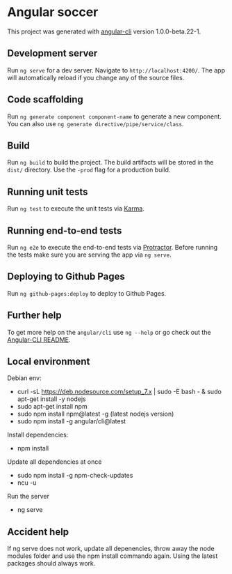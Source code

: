 # Angular soccer

This project was generated with [angular-cli](https://github.com/angular/angular-cli) version 1.0.0-beta.22-1.

## Development server
Run `ng serve` for a dev server. Navigate to `http://localhost:4200/`. The app will automatically reload if you change any of the source files.

## Code scaffolding

Run `ng generate component component-name` to generate a new component. You can also use `ng generate directive/pipe/service/class`.

## Build

Run `ng build` to build the project. The build artifacts will be stored in the `dist/` directory. Use the `-prod` flag for a production build.

## Running unit tests

Run `ng test` to execute the unit tests via [Karma](https://karma-runner.github.io).

## Running end-to-end tests

Run `ng e2e` to execute the end-to-end tests via [Protractor](http://www.protractortest.org/).
Before running the tests make sure you are serving the app via `ng serve`.

## Deploying to Github Pages

Run `ng github-pages:deploy` to deploy to Github Pages.

## Further help

To get more help on the `angular/cli` use `ng --help` or go check out the [Angular-CLI README](https://github.com/angular/angular-cli/blob/master/README.md).

## Local environment
Debian env:
- curl -sL https://deb.nodesource.com/setup_7.x | sudo -E bash - & sudo apt-get install -y nodejs
- sudo apt-get install npm
- sudo npm install npm@latest -g (latest nodejs version)
- sudo npm install -g angular/cli@latest

Install dependencies:
- npm install

Update all dependencies at once
- sudo npm install -g npm-check-updates
- ncu -u

Run the server
- ng serve

## Accident help
If ng serve does not work, update all depenencies, throw away the node modules folder and use the npm install commando again. Using the latest packages should always work.